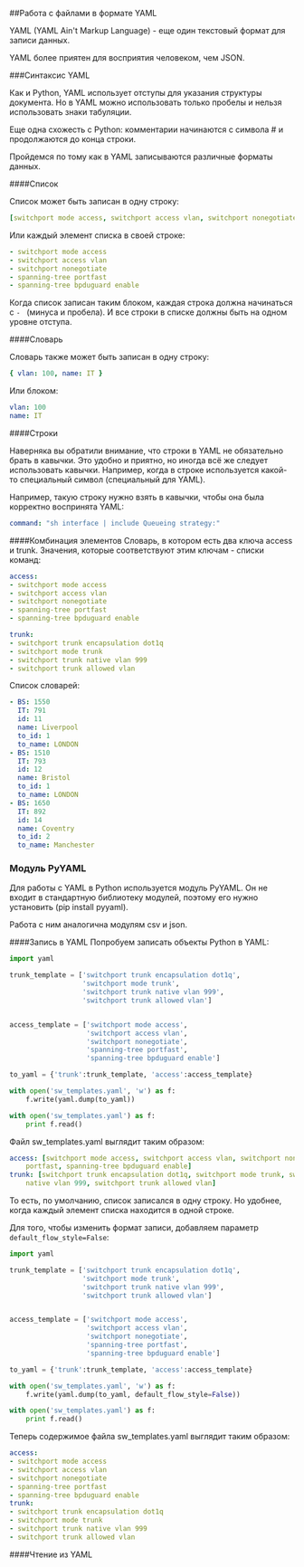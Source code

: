 ##Работа с файлами в формате YAML

YAML (YAML Ain't Markup Language) - еще один текстовый формат для записи данных.

YAML более приятен для восприятия человеком, чем JSON.

###Синтаксис YAML

Как и Python, YAML использует отступы для указания структуры документа.
Но в YAML можно использовать только пробелы и нельзя использовать знаки табуляции.

Еще одна схожесть с Python: комментарии начинаются с символа # и продолжаются до конца строки.


Пройдемся по тому как в YAML записываются различные форматы данных.

####Список

Список может быть записан в одну строку:
```yaml
[switchport mode access, switchport access vlan, switchport nonegotiate, spanning-tree portfast, spanning-tree bpduguard enable]
```

Или каждый элемент списка в своей строке:
```yaml
- switchport mode access
- switchport access vlan
- switchport nonegotiate
- spanning-tree portfast
- spanning-tree bpduguard enable
```

Когда список записан таким блоком, каждая строка должна начинаться с ```- ``` (минуса и пробела). И все строки в списке должны быть на одном уровне отступа.

####Словарь

Словарь также может быть записан в одну строку:
```yaml
{ vlan: 100, name: IT }
```

Или блоком:
```yaml
vlan: 100
name: IT
```

####Строки

Наверняка вы обратили внимание, что строки в YAML не обязательно брать в кавычки. Это удобно и приятно, но иногда всё же следует использовать кавычки. Например, когда в строке используется какой-то специальный символ (специальный для YAML).

Например, такую строку нужно взять в кавычки, чтобы она была корректно воспринята YAML:
```yaml
command: "sh interface | include Queueing strategy:"
```

####Комбинация элементов
Словарь, в котором есть два ключа access и trunk. Значения, которые соответствуют этим ключам - списки команд:
```yaml
access:
- switchport mode access
- switchport access vlan
- switchport nonegotiate
- spanning-tree portfast
- spanning-tree bpduguard enable

trunk:
- switchport trunk encapsulation dot1q
- switchport mode trunk
- switchport trunk native vlan 999
- switchport trunk allowed vlan
```

Список словарей:
```yaml
- BS: 1550
  IT: 791
  id: 11
  name: Liverpool
  to_id: 1
  to_name: LONDON
- BS: 1510
  IT: 793
  id: 12
  name: Bristol
  to_id: 1
  to_name: LONDON
- BS: 1650
  IT: 892
  id: 14
  name: Coventry
  to_id: 2
  to_name: Manchester
```

### Модуль PyYAML
Для работы с YAML в Python используется модуль PyYAML. Он не входит в стандартную библиотеку модулей, поэтому его нужно установить (pip install pyyaml).

Работа с ним аналогична модулям csv и json.


####Запись в YAML
Попробуем записать объекты Python в YAML:
```python
import yaml

trunk_template = ['switchport trunk encapsulation dot1q',
                  'switchport mode trunk',
                  'switchport trunk native vlan 999',
                  'switchport trunk allowed vlan']


access_template = ['switchport mode access',
                   'switchport access vlan',
                   'switchport nonegotiate',
                   'spanning-tree portfast',
                   'spanning-tree bpduguard enable']

to_yaml = {'trunk':trunk_template, 'access':access_template}

with open('sw_templates.yaml', 'w') as f:
    f.write(yaml.dump(to_yaml))

with open('sw_templates.yaml') as f:
    print f.read()

```

Файл sw_templates.yaml выглядит таким образом:
```yaml
access: [switchport mode access, switchport access vlan, switchport nonegotiate, spanning-tree
    portfast, spanning-tree bpduguard enable]
trunk: [switchport trunk encapsulation dot1q, switchport mode trunk, switchport trunk
    native vlan 999, switchport trunk allowed vlan]
```

То есть, по умолчанию, список записался в одну строку. Но удобнее, когда каждый элемент списка находится в одной строке.

Для того, чтобы изменить формат записи, добавляем параметр ```default_flow_style=False```:
```python
import yaml

trunk_template = ['switchport trunk encapsulation dot1q',
                  'switchport mode trunk',
                  'switchport trunk native vlan 999',
                  'switchport trunk allowed vlan']


access_template = ['switchport mode access',
                   'switchport access vlan',
                   'switchport nonegotiate',
                   'spanning-tree portfast',
                   'spanning-tree bpduguard enable']

to_yaml = {'trunk':trunk_template, 'access':access_template}

with open('sw_templates.yaml', 'w') as f:
    f.write(yaml.dump(to_yaml, default_flow_style=False))

with open('sw_templates.yaml') as f:
    print f.read()
```

Теперь содержимое файла sw_templates.yaml выглядит таким образом:
```yaml
access:
- switchport mode access
- switchport access vlan
- switchport nonegotiate
- spanning-tree portfast
- spanning-tree bpduguard enable
trunk:
- switchport trunk encapsulation dot1q
- switchport mode trunk
- switchport trunk native vlan 999
- switchport trunk allowed vlan
```

####Чтение из YAML
